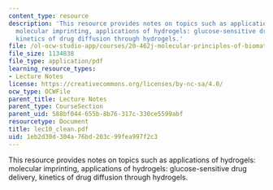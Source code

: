```yaml
---
content_type: resource
description: 'This resource provides notes on topics such as applications of hydrogels:
  molecular imprinting, applications of hydrogels: glucose-sensitive drug delivery,
  kinetics of drug diffusion through hydrogels.'
file: /ol-ocw-studio-app/courses/20-462j-molecular-principles-of-biomaterials-spring-2006/1eb2d30d304a76bd203c99fea997f2c3_lec10_clean.pdf
file_size: 1134838
file_type: application/pdf
learning_resource_types:
- Lecture Notes
license: https://creativecommons.org/licenses/by-nc-sa/4.0/
ocw_type: OCWFile
parent_title: Lecture Notes
parent_type: CourseSection
parent_uid: 588bf044-655b-8b76-317c-330ce5599abf
resourcetype: Document
title: lec10_clean.pdf
uid: 1eb2d30d-304a-76bd-203c-99fea997f2c3
---
```

This resource provides notes on topics such as applications of hydrogels: molecular imprinting, applications of hydrogels: glucose-sensitive drug delivery, kinetics of drug diffusion through hydrogels.